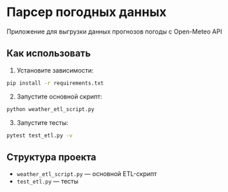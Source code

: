 # Парсер погодных данных

Приложение для выгрузки данных прогнозов погоды с Open-Meteo API

## Как использовать
1. Установите зависимости:
```bash
pip install -r requirements.txt
```

2. Запустите основной скрипт:
```bash
python weather_etl_script.py
```

3. Запустите тесты:
```bash
pytest test_etl.py -v
```

## Структура проекта
- `weather_etl_script.py` — основной ETL-скрипт
- `test_etl.py` — тесты
